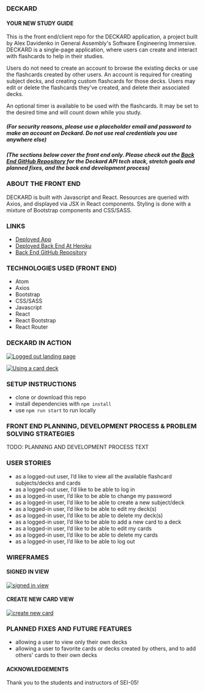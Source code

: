 ### DECKARD
#### YOUR NEW STUDY GUIDE
This is the front end/client repo for the DECKARD application, a project built by Alex Davidenko in General Assembly's Software Engineering Immersive. DECKARD is a single-page application, where users can create and interact with flashcards to help in their studies.

Users do not need to create an account to browse the existing decks or use the flashcards created by other users. An account is required for creating subject decks, and creating custom flashcards for
those decks. Users may edit or delete the flashcards they've created, and delete their associated decks.

An optional timer is available to be used with the flashcards. It may be set to the desired time and will count down while you study.

##### (For security reasons, please use a placeholder email and password to make an account on Deckard. Do not use real credentials you use anywhere else)
##### (The sections below cover the front end only. Please check out the [Back End GitHub Repository](https://github.com/alexgdav/cards-api) for the Deckard API tech stack, stretch goals and planned fixes, and the back end development process)
### ABOUT THE FRONT END
DECKARD is built with Javascript and React. Resources are queried with Axios, and displayed via
JSX in React components. Styling is done with a mixture of Bootstrap components and CSS/SASS.
### LINKS
- [Deployed App](https://alexgdav.github.io/cards-client/)
- [Deployed Back End At Heroku](https://glacial-eyrie-35831.herokuapp.com/)
- [Back End GitHub Repository](https://github.com/alexgdav/cards-api)
### TECHNOLOGIES USED (FRONT END)
- Atom
- Axios
- Bootstrap
- CSS/SASS
- Javascript
- React
- React Bootstrap
- React Router
### DECKARD IN ACTION

<a href="https://seidavbucket.s3.amazonaws.com/project4/signedoutlanding.png"><img src="https://seidavbucket.s3.amazonaws.com/project4/signedoutlanding.png" title="Logged out landing page" /></a>

<a href="https://seidavbucket.s3.amazonaws.com/project4/usingcard.png"><img src="https://seidavbucket.s3.amazonaws.com/project4/usingcard.png" title="Using a card deck" /></a>

### SETUP INSTRUCTIONS
- clone or download this repo
- install dependencies with `npm install`
- use `npm run start` to run locally

### FRONT END PLANNING, DEVELOPMENT PROCESS & PROBLEM SOLVING STRATEGIES
TODO: PLANNING AND DEVELOPMENT PROCESS TEXT
### USER STORIES
- as a logged-out user, I’d like to view all the available flashcard subjects/decks and cards
- as a logged-out user, I’d like to be able to log in
- as a logged-in user, I’d like to be able to change my password
- as a logged-in user, I’d like to be able to create a new subject/deck
- as a logged-in user, I’d like to be able to edit my deck(s)
- as a logged-in user, I’d like to be able to delete my deck(s)
- as a logged-in user, I’d like to be able to add a new card to a deck
- as a logged-in user, I’d like to be able to edit my cards
- as a logged-in user, I’d like to be able to delete my cards
- as a logged-in user, I’d like to be able to log out
### WIREFRAMES
#### SIGNED IN VIEW
<a href="https://imgur.com/FSngKXp"><img src="https://i.imgur.com/FSngKXp.png" title="signed in view" /></a>
#### CREATE NEW CARD VIEW
<a href="https://imgur.com/9ZUucGL"><img src="https://i.imgur.com/9ZUucGL.png" title="create new card" /></a>
### PLANNED FIXES AND FUTURE FEATURES
- allowing a user to view only their own decks
- allowing a user to favorite cards or decks created by others, and to add others'
cards to their own decks
#### ACKNOWLEDGEMENTS
Thank you to the students and instructors of SEI-05!

